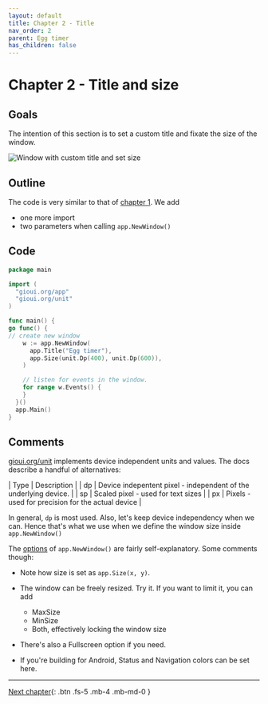 ```yaml
---
layout: default
title: Chapter 2 - Title 
nav_order: 2
parent: Egg timer
has_children: false 
---
```


# Chapter 2 - Title and size

## Goals
The intention of this section is to set a custom title and fixate the size of the window.

![Window with custom title and set size](02_title_and_size.png)

## Outline

The code is very similar to that of [chapter 1](01_empty_window). We add
 - one more import 
 - two parameters when calling ```app.NewWindow()```

## Code

```go
package main

import (
  "gioui.org/app"
  "gioui.org/unit"
)

func main() {
go func() {
// create new window
    w := app.NewWindow(
      app.Title("Egg timer"),
      app.Size(unit.Dp(400), unit.Dp(600)),
    )

    // listen for events in the window.
    for range w.Events() {
    }
  }()
  app.Main()
}

```

## Comments

[gioui.org/unit](https://pkg.go.dev/gioui.org/unit) implements device independent units and values. The docs describe a handful of alternatives:

| Type | Description |
| dp | Device indepentent pixel - independent of the underlying device. |
| sp | Scaled pixel - used for text sizes |
| px | Pixels - used for precision for the actual device |
 
In general, ```dp``` is most used. Also, let's keep device independency when we can. Hence that's what we use when we define the window size inside ```app.NewWindow()```

The [options](https://pkg.go.dev/gioui.org/app#Option) of ```app.NewWindow()``` are fairly self-explanatory. Some comments though:

 - Note how size is set as ```app.Size(x, y)```.
 - The window can be freely resized. Try it. If you want to limit it, you can add
   - MaxSize
   - MinSize
   - Both, effectively locking the window size 

 - There's also a Fullscreen option if you need.
 - If you're building for Android, Status and Navigation colors can be set here. 
 
---

[Next chapter](03_button.md){: .btn .fs-5 .mb-4 .mb-md-0 }
